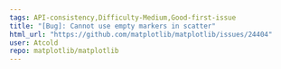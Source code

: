 ```yaml
---
tags: API-consistency,Difficulty-Medium,Good-first-issue
title: "[Bug]: Cannot use empty markers in scatter"
html_url: "https://github.com/matplotlib/matplotlib/issues/24404"
user: Atcold
repo: matplotlib/matplotlib
---
```


